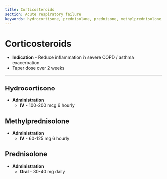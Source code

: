 ```yaml
---
title: Corticosteroids
section: Acute respiratory failure
keywords: hydrocortisone, prednisolone, prednisone, methylprednisolone, dexamethasone
---
```


# Corticosteroids

- **Indication** - Reduce inflammation in severe COPD / asthma exacerbation
- Taper dose over 2 weeks

------------------

## Hydrocortisone

- **Administration**
  - **IV** - 100-200 mcg 6 hourly

## Methylprednisolone

- **Administration**
  - **IV** - 60-125 mg 6 hourly

## Prednisolone

- **Administration**
  - **Oral** - 30-40 mg daily
